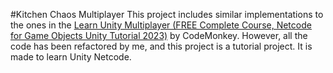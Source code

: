#Kitchen Chaos Multiplayer
This project includes similar implementations to the ones in the [Learn Unity Multiplayer (FREE Complete Course, Netcode for Game Objects Unity Tutorial 2023)](https://www.youtube.com/watch?v=7glCsF9fv3s&t=6819s) by CodeMonkey. However, all the code has been refactored by me, and this project is a tutorial project. It is made to learn Unity Netcode.
